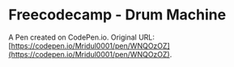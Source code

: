 # Freecodecamp - Drum Machine

A Pen created on CodePen.io. Original URL: [https://codepen.io/Mridul0001/pen/WNQOzOZ](https://codepen.io/Mridul0001/pen/WNQOzOZ).


